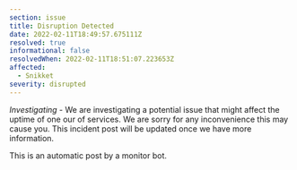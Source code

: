 ```yaml
---
section: issue
title: Disruption Detected
date: 2022-02-11T18:49:57.675111Z
resolved: true
informational: false
resolvedWhen: 2022-02-11T18:51:07.223653Z
affected:
  - Snikket
severity: disrupted
---
```

*Investigating* - We are investigating a potential issue that might affect the uptime of one our of services. We are sorry for any inconvenience this may cause you. This incident post will be updated once we have more information.

This is an automatic post by a monitor bot.
        